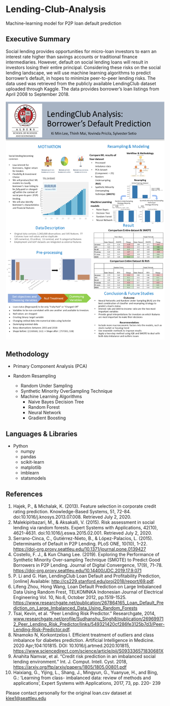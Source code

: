 # Lending-Club-Analysis
Machine-learning model for P2P loan default prediction
## Executive Summary
Social lending provides opportunities for micro-loan investors to earn an interest rate higher than savings accounts or traditional finance intermediaries. However, default on social lending loans will result in investors losing their entire principal. Considering these risks on the social lending landscape, we will use machine learning algorithms to predict borrower’s default, in hopes to minimize peer-to-peer lending risks. The data used was retrieved from the publicly available LendingClub dataset uploaded through Kaggle. The data provides borrower’s loan listings from April 2008 to September 2018. 

![](Slide1.PNG)

## Methodology 
* Primary Component Analysis (PCA)
* Random Resampling

  * Random Under Sampling
  * Synthetic Minority OverSampling Technique
  * Machine Learning Algorithms 
    * Naive Bayes Decision Tree
    * Random Forest 
    * Neural Network
    * Gradient Boosting

## Languages & Libraries
* Python
  * numpy
  * pandas
  * scikit-learn
  * matplotlib
  * imblearn
  * statsmodels

## References
1. Hajek, P., & Michalak, K. (2013). Feature selection in corporate credit rating prediction. Knowledge-Based Systems, 51, 72-84. doi:10.1016/j.knosys.2013.07.008. Retrieved July 2, 2020. 
2. Malekipirbazari, M., & Aksakalli, V. (2015). Risk assessment in social lending via random forests. Expert Systems with Applications, 42(10), 4621-4631. doi:10.1016/j.eswa.2015.02.001. Retrieved July 2, 2020. 
3.	Serrano-Cinca, C., Gutiérrez-Nieto, B., & López-Palacios, L. (2015). Determinants of Default in P2P Lending. PLoS ONE, 10(10), 1–22. https://doi-org.proxy.seattleu.edu/10.1371/journal.pone.0139427
4.	Costello, F. J., & Kun Chang Lee. (2019). Exploring the Performance of Synthetic Minority Over-sampling Technique (SMOTE) to Predict Good Borrowers in P2P Lending. Journal of Digital Convergence, 17(9), 71–78. https://doi-org.proxy.seattleu.edu/10.14400/JDC.2019.17.9.071
5.	P. Li and G. Han, LendingClub Loan Default and Profitability Prediction, [online] Available: http://cs229.stanford.edu/proj2018/report/69.pdf. 
6.	Lifeng Zhou, Hong Wang, Loan Default Prediction on Large Imbalanced Data Using Random Frest, TELKOMNKA Indonesian Journal of Electrical Engineering Vol. 10, No.6, October 2012, pp.1519-1525. https://www.researchgate.net/publication/267864165_Loan_Default_Prediction_on_Large_Imbalanced_Data_Using_Random_Forests
7.	Tsai, Kevin, et al. “Peer Lending Risk Predictor.” Researchgate, 2014, www.researchgate.net/profile/Sudhanshu_Singh8/publication/269699712_Peer_Lending_Risk_Predictor/links/549321420cf286fe3125b7d3/Peer-Lending-Risk-Predictor.pdf.
8.	Nnamoko N, Korkontzelos I. Efficient treatment of outliers and class imbalance for diabetes prediction. Artificial Intelligence in Medicine. 2020 Apr;104:101815. DOI: 10.1016/j.artmed.2020.101815,
https://www.sciencedirect.com/science/article/pii/S093336571830681X
9.	Anahita Namvar, et al. “Credit risk prediction in an imbalanced social lending environment.”  Int. J. Comput. Intell. Cyst. 2018,
https://arxiv.org/ftp/arxiv/papers/1805/1805.00801.pdf
10.	Haixiang, G., Yijing, L., Shang, J., Mingyun, G., Yuanyue, H., and Bing, G.: ‘Learning from class- imbalanced data: review of methods and applications’, Expert Systems with Applications, 2017, 73, pp. 220- 239 

Please contact personally for the original loan.csv dataset at klee1@seattleu.edu 

